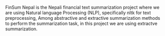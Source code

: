 FinSum Nepal is the Nepali financial text summarization project where we are using Natural language Processing (NLP), specifically nltk for text preprocessing,
Among abstractive and extractive summarization methods to perform the summarization task,
in this project we are using extractve summarization.
